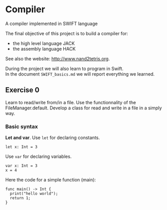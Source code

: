 # Compiler
A compiler implemented in SWIFT language

The final objective of this project is to build a compiler for:
- the high level language JACK
- the assembly language HACK

See also the website: http://www.nand2tetris.org.  


During the project we will also learn to program in Swift.  
In the document `SWIFT_basics.md` we will report everything we learned.

## Exercise 0

Learn to read/write from/in a file. 
Use the functionnality of the FileManager.default. 
Develop a class for read and write in a file in a simply way.

### Basic syntax

**Let and var**. 
Use `let` for declaring constants.
```
let x: Int = 3
```
Use `var` for declaring variables.
```
var x: Int = 3
x = 4
```

Here the code for a simple function (main): 
```
func main() -> Int {
  print("hello world");
  return 1;
}
```
